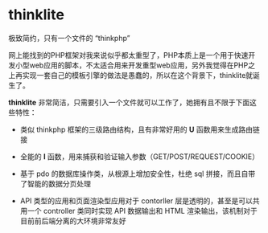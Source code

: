 thinklite
=====

极致简约，只有一个文件的 “thinkphp”

网上能找到的PHP框架对我来说似乎都太重型了，PHP本质上是一个用于快速开发小型web应用的脚本，不太适合用来开发重型web应用，另外我觉得在PHP之上再实现一套自己的模板引擎的做法是愚蠢的，所以在这个背景下，thinklite就诞生了。

**thinklite** 非常简洁，只需要引入一个文件就可以工作了，她拥有且不限于下面这些特性：

* 类似 thinkphp 框架的三级路由结构，且有非常好用的 **U** 函数用来生成路由链接

* 全能的 **I** 函数，用来捕获和验证输入参数（GET/POST/REQUEST/COOKIE）

* 基于 pdo 的数据库操作类，从根源上增加安全性，杜绝 sql 拼接，而且自带了智能的数据分页处理

* API 类型的应用和页面渲染型应用对于 contorller 层是透明的，甚至是可以共用一个 controller 类同时实现 API 数据输出和 HTML 渲染输出，该机制对于目前前后端分离的大环境非常友好

